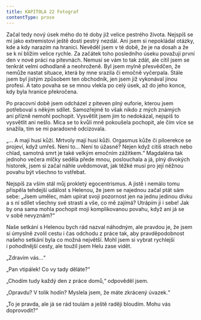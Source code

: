 ```yaml
---
title: KAPITOLA 22 Fotograf
contentType: prose
---
```


<section>

Začal tedy nový úsek mého do té doby již velice pestrého života. Nejspíš se mi jako extremistovi ještě dosti pestrý nezdál. Ani jsem si nepokládal otázky, kde a kdy narazím na hranici. Nevěděl jsem v té době, že je na dosah a že se k ní blížím velice rychle. Za začátek toho posledního úseku považuji první den v nové práci na pitevnách. Nemusí se vám to tak zdát, ale cítil jsem se tenkrát velmi odhodlaně a neohroženě. Byl jsem mylně přesvědčen, že nemůže nastat situace, která by mne srazila či emočně vyčerpala. Stále jsem byl jistým způsobem ten obchodník, jen jsem již vykonával jinou profesi. A tato povaha se se mnou vlekla po celý úsek, až do jeho konce, kdy byla hranice překročena.

Po pracovní době jsem odcházel z piteven plný euforie, kterou jsem potřeboval s někým sdílet. Samozřejmě to však nikdo z mých známých ani přízně nemohl pochopit. Vysvětlit jsem jim to nedokázal, nejspíš to vysvětlit ani nešlo. Mica se to kvůli mně pokoušela pochopit, ale čím více se snažila, tím se mi paradoxně odcizovala.

„… A mají husí kůži. Mrtvoly mají husí kůži. Orgasmus kůže či piloerekce se projeví, když umřeš. Není to… Není to úžasné? Nejen když cítíš strach nebo chlad, samotná smrt je také velkým emočním zážitkem.“ Magdaléna tak jednoho večera mlčky seděla přede mnou, poslouchala a já, plný divokých historek, jsem si začal náhle uvědomovat, jak těžké musí pro její něžnou povahu být všechno to vstřebat.

Nejspíš za vším stál můj prokletý egocentrismus. A jistě i nemálo tomu přispěla tehdejší událost s Helenou, že jsem se najednou začal ptát sám sebe: „Jsem umělec, mám upírat svoji pozornost jen na jednu jedinou dívku a s ní sdílet všechny své strasti a vše, co mě zajímá? Utrápím ji i sebe! Jak by ona sama mohla pochopit moji komplikovanou povahu, když ani já se v sobě nevyznám?“

Naše setkání s Helenou bych rád nazval náhodným, ale pravdou je, že jsem si úmyslně zvolil cestu i čas odchodu z práce tak, aby pravděpodobnost našeho setkání byla co možná největší. Mohl jsem si vybrat rychlejší i pohodlnější cesty, ale toužil jsem Helu zase vidět.

„Zdravím vás…“

„Pan vtipálek! Co vy tady děláte?“

„Chodím tudy každý den z práce domů,“ odpověděl jsem.

„Opravdu? V tolik hodin? Myslela jsem, že máte zkrácený úvazek.“

„To je pravda, ale já se rád toulám a ještě raději bloudím. Mohu vás doprovodit?“

</section>
